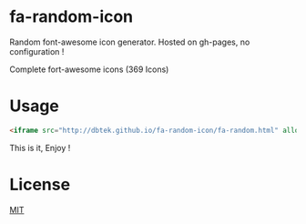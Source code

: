 fa-random-icon
==============

Random font-awesome icon generator. Hosted on gh-pages, no configuration !

Complete fort-awesome icons (369 Icons)


Usage
=====

``` html
<iframe src="http://dbtek.github.io/fa-random-icon/fa-random.html" allowtransparency="true" frameborder="0" scrolling="0" width="20" height="20" />
```

This is it, Enjoy !

License
=======

[MIT](http://opensource.org/licenses/MIT)

